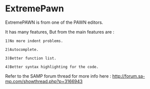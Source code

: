 ExtremePawn
===========

ExtremePAWN is from one of the PAWN editors.

It has many features, But from the main features are : 

	1)No more indent problems.
	
	2)Autocomplete.
	
	3)Better function list.
	
	4)Better syntax highlighting for the code.
	
Refer to the SAMP forum thread for more info here : http://forum.sa-mp.com/showthread.php?p=3166943

